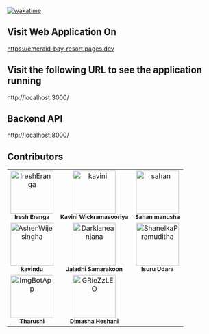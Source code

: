 [![wakatime](https://wakatime.com/badge/user/f9739902-7539-4da9-8836-8c1a4cd952fc/project/018e2bc9-1299-43e6-974b-4ba07ccc43c5.svg)](https://wakatime.com/badge/user/f9739902-7539-4da9-8836-8c1a4cd952fc/project/018e2bc9-1299-43e6-974b-4ba07ccc43c5)

## Visit Web Application On
https://emerald-bay-resort.pages.dev

## Visit the following URL to see the application running
http://localhost:3000/

## Backend API
http://localhost:8000/



## Contributors

<table>
<tr>
    <td align="center">
        <a href="https://github.com/IreshEranga">
            <img src="https://github.com/IreshEranga.png" width="100(px);" alt="IreshEranga"/>
            <br />
            <sub><b>Iresh Eranga</b></sub>
        </a>
    </td>
    <td align="center">
        <a href="https://github.com/KaviniWickramasooriya">
            <img src="https://github.com/KaviniWickramasooriya.png" width="100(px);" alt="kavini"/>
            <br />
            <sub><b>Kavini Wickramasooriya</b></sub>
        </a>
    </td>
    <td align="center">
        <a href="https://github.com/sahan-manusha">
            <img src="https://github.com/sahan-manusha.png" width="100(px);" alt="sahan"/>
            <br />
            <sub><b>Sahan manusha</b></sub>
        </a>
    </td></tr>
<tr>
    <td align="center">
        <a href="https://github.com/kavindu0711">
            <img src="https://github.com/kavindu0711.png" width="100(px);" alt="AshenWijesingha"/>
            <br />
            <sub><b>kavindu</b></sub>
        </a>
    </td>
    <td align="center">
        <a href="https://github.com/jaladhisamarakoon">
            <img src="https://github.com/jaladhisamarakoon.png" width="100(px);" alt="Darklaneanjana"/>
            <br />
            <sub><b>Jaladhi Samarakoon</b></sub>
        </a>
    </td>
    <td align="center">
        <a href="https://github.com/IT22350428">
            <img src="https://github.com/IT22350428.png" width="100(px);" alt="ShanelkaPramuditha"/>
            <br />
            <sub><b>Isuru Udara</b></sub>
        </a>
    </td></tr>
<tr>
    <td align="center">
        <a href="https://github.com/DLTS0621">
            <img src="https://github.com/DLTS0621.png" width="100(px);" alt="ImgBotApp"/>
            <br />
            <sub><b>Tharushi</b></sub>
        </a>
    </td>
    <td align="center">
        <a href="https://github.com/DimashaHashani">
            <img src="https://github.com/DimashaHashani.png" width="100(px);" alt="GRieZzLEO"/>
            <br />
            <sub><b>Dimasha Heshani</b></sub>
        </a>
    </td>
    </tr>

        
       
        
 
</table>
<!-- readme: contributors -end -->
